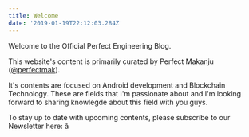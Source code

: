 ```yaml
---
title: Welcome
date: '2019-01-19T22:12:03.284Z'
---
```


Welcome to the Official Perfect Engineering Blog.

This website's content is primarily curated by Perfect Makanju ([@perfectmak](https://twitter.com/perfect)).

It's contents are focused on Android development and Blockchain Technology. These are fields that I'm passionate about and I'm looking forward to sharing knowlegde about this field with you guys.

To stay up to date with upcoming contents, please subscribe to our Newsletter here: <To be added later>å
